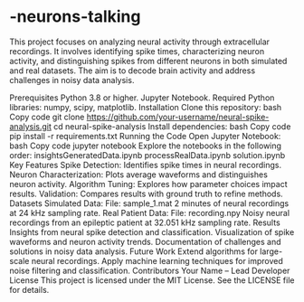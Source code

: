 # -neurons-talking
This project focuses on analyzing neural activity through extracellular recordings. It involves identifying spike times, characterizing neuron activity, and distinguishing spikes from different neurons in both simulated and real datasets. The aim is to decode brain activity and address challenges in noisy data analysis.

Prerequisites
Python 3.8 or higher.
Jupyter Notebook.
Required Python libraries: numpy, scipy, matplotlib.
Installation
Clone this repository:
bash
Copy code
git clone https://github.com/your-username/neural-spike-analysis.git
cd neural-spike-analysis
Install dependencies:
bash
Copy code
pip install -r requirements.txt
Running the Code
Open Jupyter Notebook:
bash
Copy code
jupyter notebook
Explore the notebooks in the following order:
insightsGeneratedData.ipynb
processRealData.ipynb
solution.ipynb
Key Features
Spike Detection: Identifies spike times in neural recordings.
Neuron Characterization: Plots average waveforms and distinguishes neuron activity.
Algorithm Tuning: Explores how parameter choices impact results.
Validation: Compares results with ground truth to refine methods.
Datasets
Simulated Data:
File: sample_1.mat
2 minutes of neural recordings at 24 kHz sampling rate.
Real Patient Data:
File: recording.npy
Noisy neural recordings from an epileptic patient at 32.051 kHz sampling rate.
Results
Insights from neural spike detection and classification.
Visualization of spike waveforms and neuron activity trends.
Documentation of challenges and solutions in noisy data analysis.
Future Work
Extend algorithms for large-scale neural recordings.
Apply machine learning techniques for improved noise filtering and classification.
Contributors
Your Name – Lead Developer
License
This project is licensed under the MIT License. See the LICENSE file for details.
